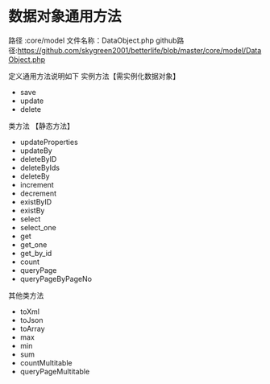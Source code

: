 # 数据对象通用方法

路径    :core/model
文件名称：DataObject.php
github路径:https://github.com/skygreen2001/betterlife/blob/master/core/model/DataObject.php


定义通用方法说明如下
实例方法【需实例化数据对象】
* save
* update
* delete

类方法  【静态方法】
* updateProperties
* updateBy
* deleteByID
* deleteByIds
* deleteBy
* increment
* decrement
* existByID
* existBy
* select
* select_one
* get
* get_one
* get_by_id
* count
* queryPage
* queryPageByPageNo

其他类方法
* toXml
* toJson
* toArray
* max
* min
* sum
* countMultitable
* queryPageMultitable
